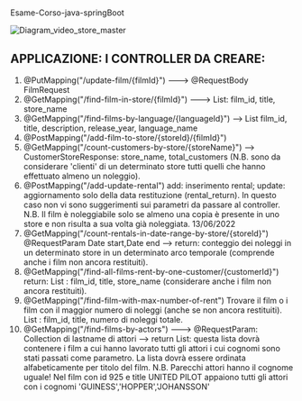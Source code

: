 #
Esame-Corso-java-springBoot



![Diagram_video_store_master](https://user-images.githubusercontent.com/107039302/203110364-78908929-8d78-45eb-b60c-93c22b25d0eb.png)



## APPLICAZIONE: I CONTROLLER DA CREARE:
1. @PutMapping("/update-film/{filmId}") ---> @RequestBody FilmRequest
2. @GetMapping("/find-film-in-store/{filmId}") ---> List<FilmStoreResponse>:
film_id, title, store_name
3. @GetMapping("/find-films-by-language/{languageId}") --> List<FilmResponse>
film_id, title, description, release_year, language_name
4. @PostMapping("/add-film-to-store/{storeId}/{filmId}")
5. @GetMapping("/count-customers-by-store/{storeName}") -->
CustomerStoreResponse: store_name, total_customers (N.B. sono da
considerare 'clienti' di un determinato store tutti quelli che hanno
effettuato almeno un noleggio).
6. @PostMapping("/add-update-rental") add: inserimento rental; update:
aggiornamento solo della data restituzione (rental_return). In questo
caso non vi sono suggerimenti sui parametri da passare al controller. N.B.
Il film è noleggiabile solo se almeno una copia è presente in uno store e
non risulta a sua volta già noleggiata.
13/06/2022
7. @GetMapping("/count-rentals-in-date-range-by-store/{storeId}")
@RequestParam Date start,Date end --> return: conteggio dei noleggi in un
determinato store in un determinato arco temporale (comprende anche i film
non ancora restituiti).
8. @GetMapping("/find-all-films-rent-by-one-customer/{customerId}") return:
List<FilmRentResponse> : film_id, title, store_name (considerare anche i
film non ancora restituiti).
9. @GetMapping("/find-film-with-max-number-of-rent") Trovare il film o i film
con il maggior numero di noleggi (anche se non ancora restituiti).
List<FilmMaxRentResponse> : film_id, title, numero di noleggi totale.
10. @GetMapping("/find-films-by-actors") ---> @RequestParam: Collection di
lastname di attori --> return List<FilmResponse>: questa lista dovrà
contenere i film a cui hanno lavorato tutti gli attori i cui cognomi sono
stati passati come parametro. La lista dovrà essere ordinata
alfabeticamente per titolo del film. N.B. Parecchi attori hanno il cognome
uguale!
Nel film con id 925 e title UNITED PILOT appaiono tutti gli attori con i
cognomi 'GUINESS','HOPPER','JOHANSSON'
